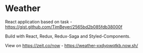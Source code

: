 # Weather

React application based on task - https://gist.github.com/TimBeyer/2565bd2b085fdb38000f

Build with React, Redux, Redux-Saga and Styled-Components.

View on https://zeit.co/now - https://weather-xxdypwqtkb.now.sh/
